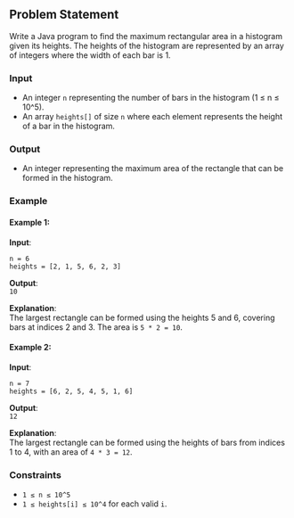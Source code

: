 ## Problem Statement
Write a Java program to find the maximum rectangular area in a histogram given its heights. The heights of the histogram are represented by an array of integers where the width of each bar is 1.

### Input
- An integer `n` representing the number of bars in the histogram (1 ≤ n ≤ 10^5).
- An array `heights[]` of size `n` where each element represents the height of a bar in the histogram.

### Output
- An integer representing the maximum area of the rectangle that can be formed in the histogram.

### Example

#### Example 1:
**Input**:  
```
n = 6
heights = [2, 1, 5, 6, 2, 3]
```

**Output**:  
`10`


**Explanation**:  
The largest rectangle can be formed using the heights 5 and 6, covering bars at indices 2 and 3. The area is `5 * 2 = 10`.

#### Example 2:
**Input**:  
```
n = 7
heights = [6, 2, 5, 4, 5, 1, 6]
```

**Output**:  
`12`


**Explanation**:  
The largest rectangle can be formed using the heights of bars from indices 1 to 4, with an area of `4 * 3 = 12`.

### Constraints
- `1 ≤ n ≤ 10^5`
- `1 ≤ heights[i] ≤ 10^4` for each valid `i`.
